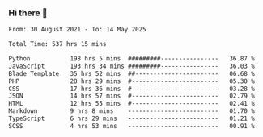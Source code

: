 ### Hi there 👋

<!--
**dominoto/dominoto** is a ✨ _special_ ✨ repository because its `README.md` (this file) appears on your GitHub profile.

Here are some ideas to get you started:

- 🔭 I’m currently working on ...
- 🌱 I’m currently learning ...
- 👯 I’m looking to collaborate on ...
- 🤔 I’m looking for help with ...
- 💬 Ask me about ...
- 📫 How to reach me: ...
- 😄 Pronouns: ...
- ⚡ Fun fact: ...
-->
<!--START_SECTION:waka-->

```txt
From: 30 August 2021 - To: 14 May 2025

Total Time: 537 hrs 15 mins

Python           198 hrs 5 mins  #########----------------   36.87 %
JavaScript       193 hrs 34 mins #########----------------   36.03 %
Blade Template   35 hrs 52 mins  ##-----------------------   06.68 %
PHP              28 hrs 29 mins  #------------------------   05.30 %
CSS              17 hrs 36 mins  #------------------------   03.28 %
JSON             14 hrs 57 mins  #------------------------   02.79 %
HTML             12 hrs 55 mins  #------------------------   02.41 %
Markdown         9 hrs 8 mins    -------------------------   01.70 %
TypeScript       6 hrs 29 mins   -------------------------   01.21 %
SCSS             4 hrs 53 mins   -------------------------   00.91 %
```

<!--END_SECTION:waka-->
